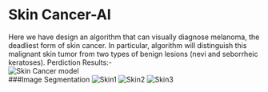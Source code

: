 # Skin Cancer-AI

Here we have design an algorithm that can visually diagnose melanoma, the deadliest form of skin cancer. In particular, algorithm will distinguish this malignant skin tumor from two types of benign lesions (nevi and seborrheic keratoses).
Perdiction Results:-<br>
![Skin Cancer model](https://raw.githubusercontent.com/sarthaksahni1/AiConclave-Medical/master/images/Skin%20Prediction.png)<br>
###Image Segmentation
![Skin1](https://raw.githubusercontent.com/sarthaksahni1/AiConclave-Medical/master/images/skin%202.png)
![Skin2](https://raw.githubusercontent.com/sarthaksahni1/AiConclave-Medical/master/images/skin%203.png)
![Skin3](https://raw.githubusercontent.com/sarthaksahni1/AiConclave-Medical/master/images/skin%204.png)
